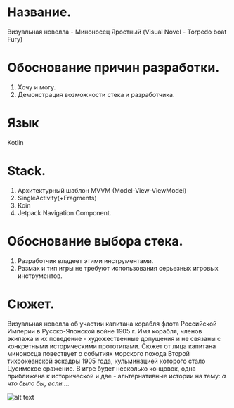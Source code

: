 # Название.
Визуальная новелла - Миноносец Яростный (Visual Novel - Torpedo boat Fury)

# Обоснование причин разработки.
1. Хочу и могу.
2. Демонстрация возможности стека и разработчика.

# Язык
Kotlin

# Stack.
1. Архитектурный шаблон MVVM (Model-View-ViewModel)
2. SingleActivity(+Fragments)
3. Koin
4. Jetpack Navigation Component.

# Обоснование выбора стека.
1. Разработчик владеет этими инструментами.
2. Размах и тип игры не требуют использования серьезных игровых инструментов.

# Сюжет.
Визуальная новелла об участии капитана корабля флота Российской Империи в Русско-Японской войне 1905 г.
Имя корабля, членов экипажа и их поведение - художественные допущения и не связаны с конкретными историческими прототипами.
Сюжет от лица капитана миноносца повествует о событиях морского похода Второй тихоокеанской эскадры 1905 года, кульминацией которого стало Цусимское сражение.
В игре будет несколько концовок, одна приближена к исторической и две - альтернативные истории на тему: _а что было бы, если..._.

![alt text](https://github.com/AlexeyJarlax/Visual_Novel_Torpedo_boat_Fury/tree/dev/app/src/main/res/drawable/navgraf.JPG)
